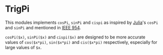 TrigPi
======

This modules implements `cosPi`, `sinPi` and `cispi` as inspired by
[Julia](http://julialang.org)'s `cosPi` and `sinPi` and mentioned in
[IEEE 954](https://www.csee.umbc.edu/~tsimo1/CMSC455/IEEE-754-2008.pdf).

`cosPi($x)`, `sinPi($x)` and `cispi($x)`
are designed to be more accurate values of
`cos($x*pi)`, `sin($x*pi)` and `cis($x*pi)` respectively,
especially for large values of `$x`.
